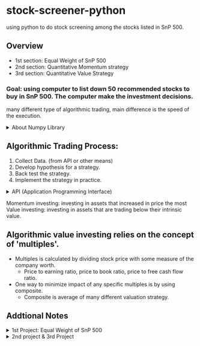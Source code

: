 # stock-screener-python
using python to do stock screening among the stocks listed in SnP 500.

## Overview
- 1st section: Equal Weight of SnP 500
- 2nd section: Quantitative Momentum strategy
- 3rd section: Quantitative Value Strategy

### Goal: using computer to list down 50 recommended stocks to buy in SnP 500. The computer make the investment decisions. 
many different type of algorithmic trading, main difference is the speed of the execution.

<details>
<summary>About Numpy Library</summary>

- Most popular python library for numerical computing
- Numpy Array can store & manipulate 1D or 2D data structure
- For more info [Click Here](https://numpy.org/doc/stable/)

</details>

## Algorithmic Trading Process:
1. Collect Data. (from API or other means)
2. Develop hypothesis for a strategy.
3. Back test the strategy.
4. Implement the strategy in practice.

<details>
<summary>API (Application Programming Interface)</summary>

- A way for software to interact with & potentially control someone else's software.
- In this course, GET requests is used to gather stock market data from IEX Cloud API.
- Other API functionality:
  1. POST: Adds data to database exposed by API (create only)
  2. PUT: Add and Overwrite data in database exposed by API (create and replace)
  3. DELETE: Delete data from API's Database

</details>

Momentum investing: investing in assets that increased in price the most  
Value investing: investing in assets that are trading below their intrinsic value.

## Algorithmic value investing relies on the concept of 'multiples'.
- Multiples is calculated by dividing stock price with some measure of the company worth.
  - Price to earning ratio, price to book ratio, price to free cash flow ratio.
- One way to minimize impact of any specific multiples is by using composite.
  - Composite is average of many different valuation strategy.

## Addtional Notes
<details>
<summary>1st Project: Equal Weight of SnP 500</summary>

- Add base url when making API call. Add specific endpoint that to be retrieved from the API.
- In this project, market cap and price endpoint is needed. Only managed to find marketcap only. Hence search for 'quote' endpoint that provide both of those keys.
- API url can be transformed into 'F string' to bind variable into url. Handy for looping url with different variable endpoint.
- /stable/ can be added after the base url to get the latest stable API version. /latest/ can be added instead if we want latest API version in beta mode(not stable nor fully tested)
-use requests.get with API url while adding JSON at the back to retrieve data. Data can be refered to documentation to make sense out of it.

Batch API call
-	Batch API url can be looked up on documentation.
-	Doing batch API by appending empty dataframe with panda series with a list inside. All this within a loop. Eg(dataframe.append(pd.Series([….. , …… , …..]))

Had an error that said (Key error = ‘DISCA’). This is bcs the company was delisted from SnP 500, hence need to exclude a list of companies in the second cell of Jupyter notebook. A better approach is to update the list of stocks in SnP 500.


</details>

<details>
<summary>2nd project & 3rd Project</summary>

- To get % return of a stock, sometimes need to search 'change' instead of 'return'. At around 241/457, we get the parameter we want.
- The parameter can't be initiated with numbers, hence 'year2changepercentage' is basically 2 years change percentage.
- You can put 'price' endpoint to access stock price instead 'quote'. The parsing would appear 'data[symbol]['price']' instead of "data[symbol]['quote']['latestPrice']". It's much faster this way.
- Some stock shows 'None' for 1 year price return because they simply don't have the value. this can be solved by using data cleaning.

Handy formulas
- Position_size = portfolio_size/len(dataframe.index)
- Num of shares to buy = position_size/price

HQM score is the mean score of 1 year, 6 months, 3 months, 1 month price return. From there, we take the top 50 HQM score.

</details>
